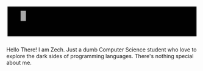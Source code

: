 # ![Zech Bron](https://raw.githubusercontent.com/ZechBron/ZechBron/master/20200929_212037.gif)

Hello There!
I am Zech. Just a dumb Computer Science student who love to explore
the dark sides of programming languages.
There's nothing special about me. 


<!--

**ZechBron/ZechBron** is a ✨ _special_ ✨ repository because its `README.md` (this file) appears on your GitHub profile.

Here are some ideas to get you started:

- 🔭 I’m currently working on ...
- 🌱 I’m currently learning ...
- 👯 I’m looking to collaborate on ...
- 🤔 I’m looking for help with ...
- 💬 Ask me about ...
- 📫 How to reach me: ...
- 😄 Pronouns: ...
- ⚡ Fun fact: ...
-->
